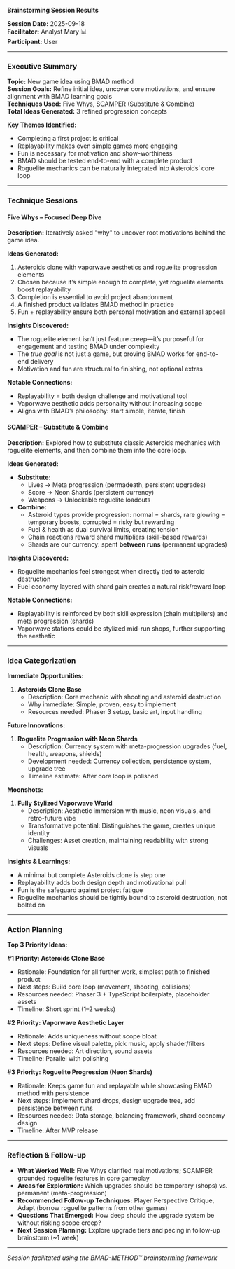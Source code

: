 **Brainstorming Session Results**

**Session Date:** 2025-09-18  
**Facilitator:** Analyst Mary 📊  
**Participant:** User

---

### Executive Summary
**Topic:** New game idea using BMAD method  
**Session Goals:** Refine initial idea, uncover core motivations, and ensure alignment with BMAD learning goals  
**Techniques Used:** Five Whys, SCAMPER (Substitute & Combine)  
**Total Ideas Generated:** 3 refined progression concepts

**Key Themes Identified:**
- Completing a first project is critical
- Replayability makes even simple games more engaging
- Fun is necessary for motivation and show-worthiness
- BMAD should be tested end-to-end with a complete product
- Roguelite mechanics can be naturally integrated into Asteroids’ core loop

---

### Technique Sessions

#### Five Whys – Focused Deep Dive
**Description:** Iteratively asked "why" to uncover root motivations behind the game idea.

**Ideas Generated:**
1. Asteroids clone with vaporwave aesthetics and roguelite progression elements
2. Chosen because it’s simple enough to complete, yet roguelite elements boost replayability
3. Completion is essential to avoid project abandonment
4. A finished product validates BMAD method in practice
5. Fun + replayability ensure both personal motivation and external appeal

**Insights Discovered:**
- The roguelite element isn’t just feature creep—it’s purposeful for engagement and testing BMAD under complexity
- The *true goal* is not just a game, but proving BMAD works for end-to-end delivery
- Motivation and fun are structural to finishing, not optional extras

**Notable Connections:**
- Replayability = both design challenge and motivational tool
- Vaporwave aesthetic adds personality without increasing scope
- Aligns with BMAD’s philosophy: start simple, iterate, finish

#### SCAMPER – Substitute & Combine
**Description:** Explored how to substitute classic Asteroids mechanics with roguelite elements, and then combine them into the core loop.

**Ideas Generated:**
- **Substitute:**
  - Lives → Meta progression (permadeath, persistent upgrades)
  - Score → Neon Shards (persistent currency)
  - Weapons → Unlockable roguelite loadouts
- **Combine:**
  - Asteroid types provide progression: normal = shards, rare glowing = temporary boosts, corrupted = risky but rewarding
  - Fuel & health as dual survival limits, creating tension
  - Chain reactions reward shard multipliers (skill-based rewards)
  - Shards are our currency: spent **between runs** (permanent upgrades)

**Insights Discovered:**
- Roguelite mechanics feel strongest when directly tied to asteroid destruction
- Fuel economy layered with shard gain creates a natural risk/reward loop

**Notable Connections:**
- Replayability is reinforced by both skill expression (chain multipliers) and meta progression (shards)
- Vaporwave stations could be stylized mid-run shops, further supporting the aesthetic

---

### Idea Categorization

**Immediate Opportunities:**
1. **Asteroids Clone Base**
   - Description: Core mechanic with shooting and asteroid destruction
   - Why immediate: Simple, proven, easy to implement
   - Resources needed: Phaser 3 setup, basic art, input handling

**Future Innovations:**
1. **Roguelite Progression with Neon Shards**
   - Description: Currency system with meta-progression upgrades (fuel, health, weapons, shields)
   - Development needed: Currency collection, persistence system, upgrade tree
   - Timeline estimate: After core loop is polished

**Moonshots:**
1. **Fully Stylized Vaporwave World**
   - Description: Aesthetic immersion with music, neon visuals, and retro-future vibe
   - Transformative potential: Distinguishes the game, creates unique identity
   - Challenges: Asset creation, maintaining readability with strong visuals

**Insights & Learnings:**
- A minimal but complete Asteroids clone is step one
- Replayability adds both design depth and motivational pull
- Fun is the safeguard against project fatigue
- Roguelite mechanics should be tightly bound to asteroid destruction, not bolted on

---

### Action Planning

**Top 3 Priority Ideas:**

**#1 Priority: Asteroids Clone Base**  
- Rationale: Foundation for all further work, simplest path to finished product  
- Next steps: Build core loop (movement, shooting, collisions)  
- Resources needed: Phaser 3 + TypeScript boilerplate, placeholder assets  
- Timeline: Short sprint (1–2 weeks)

**#2 Priority: Vaporwave Aesthetic Layer**  
- Rationale: Adds uniqueness without scope bloat  
- Next steps: Define visual palette, pick music, apply shader/filters  
- Resources needed: Art direction, sound assets  
- Timeline: Parallel with polishing

**#3 Priority: Roguelite Progression (Neon Shards)**  
- Rationale: Keeps game fun and replayable while showcasing BMAD method with persistence  
- Next steps: Implement shard drops, design upgrade tree, add persistence between runs  
- Resources needed: Data storage, balancing framework, shard economy design  
- Timeline: After MVP release

---

### Reflection & Follow-up
- **What Worked Well:** Five Whys clarified real motivations; SCAMPER grounded roguelite features in core gameplay
- **Areas for Exploration:** Which upgrades should be temporary (shops) vs. permanent (meta-progression)
- **Recommended Follow-up Techniques:** Player Perspective Critique, Adapt (borrow roguelite patterns from other games)
- **Questions That Emerged:** How deep should the upgrade system be without risking scope creep?
- **Next Session Planning:** Explore upgrade tiers and pacing in follow-up brainstorm (~1 week)

---

*Session facilitated using the BMAD-METHOD™ brainstorming framework*

